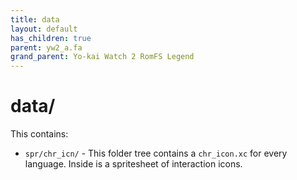 ```yaml
---
title: data
layout: default
has_children: true
parent: yw2_a.fa
grand_parent: Yo-kai Watch 2 RomFS Legend
---
```

# data/
This contains:
* `spr/chr_icn/` - This folder tree contains a `chr_icon.xc` for every language. Inside is a spritesheet of interaction icons.
